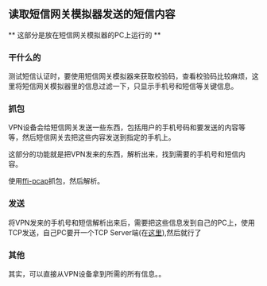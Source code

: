 ## 读取短信网关模拟器发送的短信内容

** 这部分是放在短信网关模拟器的PC上运行的 **

### 干什么的

测试短信认证时，要使用短信网关模拟器来获取校验码，查看校验码比较麻烦，这里将短信网关模拟器里的信息过滤一下，只显示手机号和短信等关键信息。

### 抓包

VPN设备会给短信网关发送一些东西，包括用户的手机号码和要发送的内容等等，然后短信网关去把这些内容发送到指定的手机上。

这部分的功能就是把VPN发来的东西，解析出来，找到需要的手机号和短信内容。

使用[ffi-pcap](https://github.com/sophsec/ffi-pcap)抓包，然后解析。


### 发送

将VPN发来的手机号和短信解析出来后，需要把这些信息发到自己的PC上，使用TCP发送，自己PC要开一个TCP Server端(在[这里](http://200.200.0.36/86194/sms_receive/tree/master)),然后就行了

### 其他

其实，可以直接从VPN设备拿到所需的所有信息。。